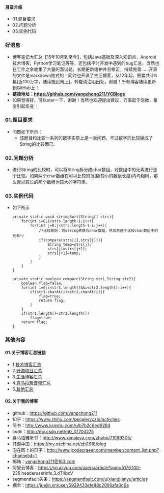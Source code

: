 #### 目录介绍
- 01.题目要求
- 02.问题分析
- 03.实例代码



### 好消息
- 博客笔记大汇总【15年10月到至今】，包括Java基础及深入知识点，Android技术博客，Python学习笔记等等，还包括平时开发中遇到的bug汇总，当然也在工作之余收集了大量的面试题，长期更新维护并且修正，持续完善……开源的文件是markdown格式的！同时也开源了生活博客，从12年起，积累共计N篇[近100万字，陆续搬到网上]，转载请注明出处，谢谢！所有博客陆续更新到GitHub上！
- **链接地址：https://github.com/yangchong211/YCBlogs**
- 如果觉得好，可以star一下，谢谢！当然也欢迎提出建议，万事起于忽微，量变引起质变！






### 01.题目要求
- 问题如下所示：
    - 该题目和比较一系列的数字实质上是一类问题，不过数字的比较换成了String的比较而已。



### 02.问题分析
- 进行String的比较时，可以将String拆分成char数组，对数组中的元素进行逐个比较。如果两个char数组在可以比较的范围(较小的数组长度)内均相同，那么就以较长的那个数组为较大的字符串。


### 03.实例代码
- 如下所示
    ```
	private static void stringSort(String[] strs){
        for(int i=0;i<strs.length-1;i++){
            for(int j=0;j<strs.length-1-i;j++){
            	/*比较规则：将string转换为char数组，然后再逐个比较char数组中的元素*/
                if(compare(strs[i],strs[j])){
                    String temp=strs[j];
                    strs[j]=strs[j+1];
                    strs[j+1]=temp;
                }
            }
        }
	}
	
	private static boolean compare(String str1,String str2){
		boolean flag=false;
		for(int i=0;i<str1.length()&&i<str2.length();i++){
			if(str1.charAt(i)<str2.charAt(i)){
				flag=true;
				return flag;
			}
		}
		if(str1.length()<str2.length())
			flag=true;
		return flag;
	}
    ```




### 其他内容
#### 01.关于博客汇总链接
- 1.[技术博客汇总](https://www.jianshu.com/p/614cb839182c)
- 2.[开源项目汇总](https://blog.csdn.net/m0_37700275/article/details/80863574)
- 3.[生活博客汇总](https://blog.csdn.net/m0_37700275/article/details/79832978)
- 4.[喜马拉雅音频汇总](https://www.jianshu.com/p/f665de16d1eb)
- 5.[其他汇总](https://www.jianshu.com/p/53017c3fc75d)



#### 02.关于我的博客
- github：https://github.com/yangchong211
- 知乎：https://www.zhihu.com/people/yczbj/activities
- 简书：http://www.jianshu.com/u/b7b2c6ed9284
- csdn：http://my.csdn.net/m0_37700275
- 喜马拉雅听书：http://www.ximalaya.com/zhubo/71989305/
- 开源中国：https://my.oschina.net/zbj1618/blog
- 泡在网上的日子：http://www.jcodecraeer.com/member/content_list.php?channelid=1
- 邮箱：yangchong211@163.com
- 阿里云博客：https://yq.aliyun.com/users/article?spm=5176.100- 239.headeruserinfo.3.dT4bcV
- segmentfault头条：https://segmentfault.com/u/xiangjianyu/articles
- 掘金：https://juejin.im/user/5939433efe88c2006afa0c6e










